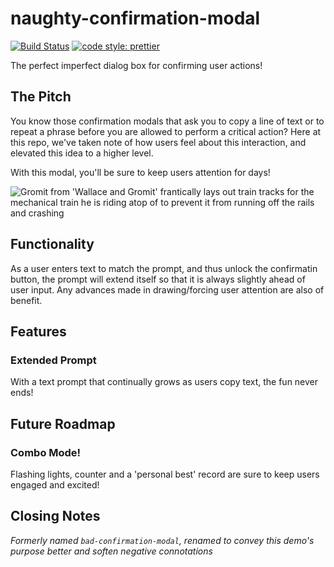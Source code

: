 # naughty-confirmation-modal

[![Build Status](https://travis-ci.org/nickeloz/naughty-confirmation-modal.svg?branch=master)](https://travis-ci.org/nickeloz/naughty-confirmation-modal)
[![code style: prettier](https://img.shields.io/badge/code_style-prettier-ff69b4.svg?style=flat-square)](https://github.com/prettier/prettier)

The perfect imperfect dialog box for confirming user actions!

## The Pitch

You know those confirmation modals that ask you to copy a line of text or to repeat a phrase before you are allowed to perform a critical action? Here at this repo, we've taken note of how users feel about this interaction, and elevated this idea to a higher level.

With this modal, you'll be sure to keep users attention for days!

![Gromit from 'Wallace and Gromit' frantically lays out train tracks for the mechanical train he is riding atop of to prevent it from running off the rails and crashing](https://media.giphy.com/media/3oz8xtBx06mcZWoNJm/giphy.gif)

## Functionality

As a user enters text to match the prompt, and thus unlock the confirmatin button, the prompt will extend itself so that it is always slightly ahead of user input. Any advances made in drawing/forcing user attention are also of benefit.

## Features

### Extended Prompt

With a text prompt that continually grows as users copy text, the fun never ends!

## Future Roadmap

### Combo Mode!

Flashing lights, counter and a 'personal best' record are sure to keep users engaged and excited!

## Closing Notes

_Formerly named `bad-confirmation-modal`, renamed to convey this demo's purpose better and soften negative connotations_
